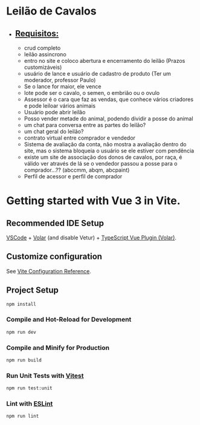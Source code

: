 # Leilão de Cavalos

- ## <ins>Requisitos:</ins>
  - crud completo 
  - leilão assincrono
  - entro no site e coloco abertura e encerramento do leilão   (Prazos customizáveis) 
  - usuário de lance e usuário de cadastro de produto (Ter um moderador, professor Paulo)
  - Se o lance for maior, ele vence 
  - lote pode ser o cavalo, o semen, o embrião ou o ovulo
  - Assessor é o cara que faz as vendas, que conhece vários criadores e pode leiloar vários animais 
  - Usuário pode abrir leilão
  - Posso vender metade do animal, podendo dividir a posse do animal
  - um chat para conversa entre as partes do leilão?
  - um chat geral do leilão?
  - contrato virtual entre comprador e vendedor 
  - Sistema de avaliação da conta, não mostra a avaliação dentro do site, mas o sistema bloqueia o usuário se ele estiver com pendência
  - existe um site de associação dos donos de cavalos, por raça, é válido ver através de lá se o vendedor passou a posse para o comprador...?? (abccmm, abqm, abcpaint)
  - Perfil de acessor e perfil de comprador

# Getting started with Vue 3 in Vite.

## Recommended IDE Setup

[VSCode](https://code.visualstudio.com/) + [Volar](https://marketplace.visualstudio.com/items?itemName=Vue.volar) (and disable Vetur) + [TypeScript Vue Plugin (Volar)](https://marketplace.visualstudio.com/items?itemName=Vue.vscode-typescript-vue-plugin).

## Customize configuration

See [Vite Configuration Reference](https://vitejs.dev/config/).

## Project Setup

```sh
npm install
```

### Compile and Hot-Reload for Development

```sh
npm run dev
```

### Compile and Minify for Production

```sh
npm run build
```

### Run Unit Tests with [Vitest](https://vitest.dev/)

```sh
npm run test:unit
```

### Lint with [ESLint](https://eslint.org/)

```sh
npm run lint
```
